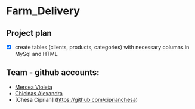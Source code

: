 # Farm_Delivery

## Project plan 

- [x] create tables (clients, products, categories) with necessary columns in MySql and HTML

## Team - github accounts:

- [Mercea Violeta](https://github.com/vmercea)
- [Chicinas Alexandra](https://github.com/alexandraschicinas)
- [Chesa Ciprian] (https://github.com/ciprianchesa)